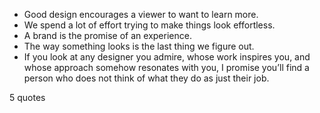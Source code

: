  - Good design encourages a viewer to want to learn more.
 - We spend a lot of effort trying to make things look effortless.
 - A brand is the promise of an experience.
 - The way something looks is the last thing we figure out.
 - If you look at any designer you admire, whose work inspires you, and whose approach somehow resonates with you, I promise you’ll find a person who does not think of what they do as just their job.

5 quotes